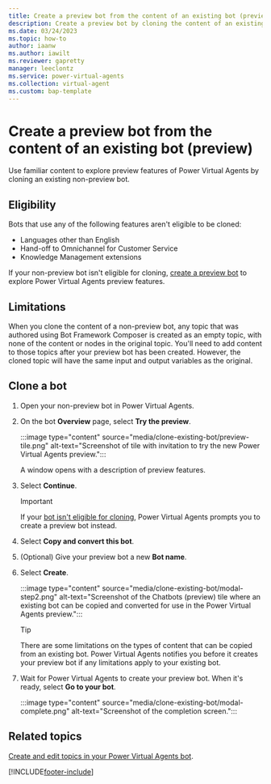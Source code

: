 ```yaml
---
title: Create a preview bot from the content of an existing bot (preview)
description: Create a preview bot by cloning the content of an existing bot in Microsoft Power Virtual Agents preview.
ms.date: 03/24/2023
ms.topic: how-to
author: iaanw
ms.author: iawilt
ms.reviewer: gapretty
manager: leeclontz
ms.service: power-virtual-agents
ms.collection: virtual-agent
ms.custom: bap-template
---
```


# Create a preview bot from the content of an existing bot (preview)

Use familiar content to explore preview features of Power Virtual Agents by cloning an existing non-preview bot.

## Eligibility

Bots that use any of the following features aren't eligible to be cloned:

- Languages other than English
- Hand-off to Omnichannel for Customer Service
- Knowledge Management extensions

If your non-preview bot isn't eligible for cloning, [create a preview bot](quickstart-preview.md) to explore Power Virtual Agents preview features.

## Limitations

When you clone the content of a non-preview bot, any topic that was authored using Bot Framework Composer is created as an empty topic, with none of the content or nodes in the original topic. You'll need to add content to those topics after your preview bot has been created. However, the cloned topic will have the same input and output variables as the original.

## Clone a bot

1. Open your non-preview bot in Power Virtual Agents.

1. On the bot **Overview** page, select **Try the preview**.

   :::image type="content" source="media/clone-existing-bot/preview-tile.png" alt-text="Screenshot of tile with invitation to try the new Power Virtual Agents preview.":::

   A window opens with a description of preview features.

1. Select **Continue**.

   > [!IMPORTANT]
   > If your [bot isn't eligible for cloning](#eligibility), Power Virtual Agents prompts you to create a preview bot instead.

1. Select **Copy and convert this bot**.

1. (Optional) Give your preview bot a new **Bot name**.

1. Select **Create**.

    :::image type="content" source="media/clone-existing-bot/modal-step2.png" alt-text="Screenshot of the Chatbots (preview) tile where an existing bot can be copied and converted for use in the Power Virtual Agents preview.":::

    > [!TIP]
    > There are some limitations on the types of content that can be copied from an existing bot. Power Virtual Agents notifies you before it creates your preview bot if any limitations apply to your existing bot.

1. Wait for Power Virtual Agents to create your preview bot. When it's ready, select **Go to your bot**.

    :::image type="content" source="media/clone-existing-bot/modal-complete.png" alt-text="Screenshot of the completion screen.":::

## Related topics

[Create and edit topics in your Power Virtual Agents bot](authoring-create-edit-topics.md).

[!INCLUDE[footer-include](includes/footer-banner.md)]

